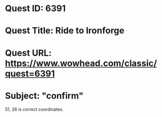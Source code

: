 # Quest ID: 6391
# Quest Title: Ride to Ironforge
# Quest URL: https://www.wowhead.com/classic/quest=6391
# Subject: "confirm"
51, 26 is correct coordinates.